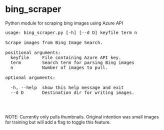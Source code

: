 # bing_scraper
Python module for scraping bing images using Azure API <br />
<pre>
usage: bing_scraper.py [-h] [--d D] keyfile term n 

Scrape images from Bing Image Search. 

positional arguments: 
  keyfile     File containing Azure API key.
  term        Search term for parsing Bing images 
  n           Number of images to pull. 

optional arguments: <br />
  -h, --help  show this help message and exit 
  --d D       Destination dir for writing images. 
  </pre>
  <br />
  
  
  
  NOTE: Currently only pulls thumbnails. Original intention was small images for training but will add a flag to toggle this feature.
